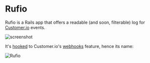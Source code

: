 # Rufio

Rufio is a Rails app that offers a readable (and soon, filterable) log for
[Customer.io](http://customer.io) events.

![screenshot](http://f.cl.ly/items/1Q3R3O432C3m3O3h162V/Screen%20Shot%202013-01-29%20at%2011.36.47%20AM.png)

It's [hooked](http://watchth.is/movies/112-hook) to Customer.io's
[webhooks](http://customer.io/docs/webhooks.html) feature, hence its name:

![Rufio](http://f.cl.ly/items/1t180W1S2q0G3Y170H3D/rufio.jpeg)
